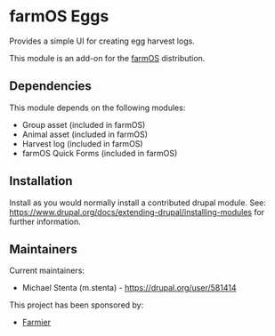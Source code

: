 # farmOS Eggs

Provides a simple UI for creating egg harvest logs.

This module is an add-on for the [farmOS](http://drupal.org/project/farm)
distribution.

## Dependencies

This module depends on the following modules:

- Group asset (included in farmOS)
- Animal asset (included in farmOS)
- Harvest log (included in farmOS)
- farmOS Quick Forms (included in farmOS)

## Installation

Install as you would normally install a contributed drupal module. See:
<https://www.drupal.org/docs/extending-drupal/installing-modules> for further
information.

## Maintainers

Current maintainers:

- Michael Stenta (m.stenta) - <https://drupal.org/user/581414>

This project has been sponsored by:

- [Farmier](http://farmier.com)
